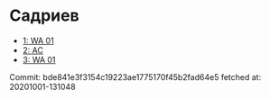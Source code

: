 # Садриев
- [1: WA 01](1.md)
- [2: AC](2.md)
- [3: WA 01](3.md)

Commit: bde841e3f3154c19223ae1775170f45b2fad64e5
 fetched at: 20201001-131048
